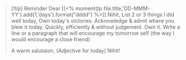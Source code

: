 > [!tip] Reminder
> Dear [[<% moment(tp.file.title,'DD-MMM-YY').add(1,'days').format("dddd") %>]] Nihit,
> List 2 or 3 things I did well today, Own today's victories.
> Acknowledge & admit where you blew it today. Quickly, efficiently & without judgement. Own it.
> Write a line or a paragraph that will encourage my tomorrow self (the way I would encourage a close friend)
> 
> A warm salutaion, 
> (Adjective for today) Nihit!


